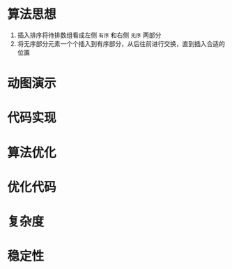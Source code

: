#  算法思想

1. 插入排序将待排数组看成左侧 `有序` 和右侧 `无序` 两部分
2. 将无序部分元素一个个插入到有序部分，从后往前进行交换，直到插入合适的位置

#  动图演示

#  代码实现

#  算法优化

#  优化代码

#  复杂度

#  稳定性